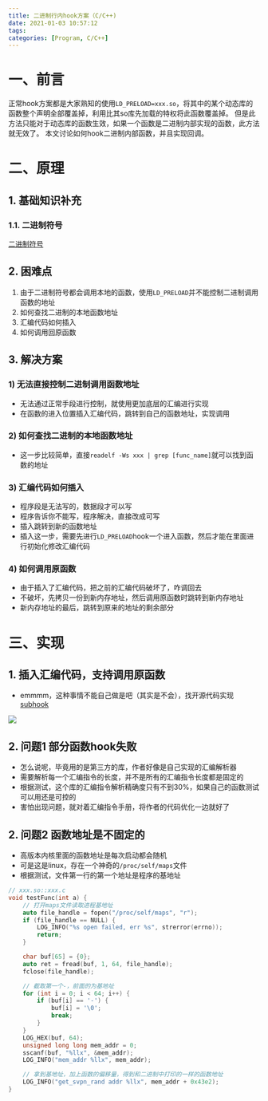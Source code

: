 ```yaml
---
title: 二进制行内hook方案（C/C++)
date: 2021-01-03 10:57:12
tags:
categories: [Program, C/C++]
---
```


# 一、前言

正常hook方案都是大家熟知的使用`LD_PRELOAD=xxx.so`，将其中的某个动态库的函数整个声明全部覆盖掉，利用比其so库先加载的特权将此函数覆盖掉。
但是此方法只能对于动态库的函数生效，如果一个函数是二进制内部实现的函数，此方法就无效了。
本文讨论如何hook二进制内部函数，并且实现回调。

# 二、原理

## 1. 基础知识补充

### 1.1. 二进制符号

[二进制符号](/blogs/2018-09-18-CStudy/#2-二进制符号)

## 2. 困难点

1. 由于二进制符号都会调用本地的函数，使用`LD_PRELOAD`并不能控制二进制调用函数的地址
2. 如何查找二进制的本地函数地址
3. 汇编代码如何插入
4. 如何调用回原函数

## 3. 解决方案

### 1) 无法直接控制二进制调用函数地址

- 无法通过正常手段进行控制，就使用更加底层的汇编进行实现
- 在函数的进入位置插入汇编代码，跳转到自己的函数地址，实现调用

### 2) 如何查找二进制的本地函数地址

- 这一步比较简单，直接`readelf -Ws xxx | grep [func_name]`就可以找到函数的地址

### 3) 汇编代码如何插入

- 程序段是无法写的，数据段才可以写
- 程序告诉你不能写，程序解决，直接改成可写
- 插入跳转到新的函数地址
- 插入这一步，需要先进行`LD_PRELOAD`hook一个进入函数，然后才能在里面进行初始化修改汇编代码

### 4) 如何调用原函数

- 由于插入了汇编代码，把之前的汇编代码破坏了，咋调回去
- 不破坏，先拷贝一份到新内存地址，然后调用原函数时跳转到新内存地址
- 新内存地址的最后，跳转到原来的地址的剩余部分

# 三、实现

## 1. 插入汇编代码，支持调用原函数

- emmmm，这种事情不能自己做是吧（其实是不会），找开源代码实现 [subhook](https://github.com/Zeex/subhook)

<img src="2022-03-28-01.png" />

## 2. 问题1 部分函数hook失败

- 怎么说呢，毕竟用的是第三方的库，作者好像是自己实现的汇编解析器
- 需要解析每一个汇编指令的长度，并不是所有的汇编指令长度都是固定的
- 根据测试，这个库的汇编指令解析精确度只有不到30%，如果自己的函数测试可以用还是可控的
- 害怕出现问题，就对着汇编指令手册，将作者的代码优化一边就好了

## 2. 问题2 函数地址是不固定的

- 高版本内核里面的函数地址是每次启动都会随机
- 可是这是linux，存在一个神奇的`/proc/self/maps`文件
- 根据测试，文件第一行的第一个地址是程序的基地址

```cpp
// xxx.so::xxx.c
void testFunc(int a) {
    // 打开maps文件读取进程基地址
    auto file_handle = fopen("/proc/self/maps", "r");
    if (file_handle == NULL) {
        LOG_INFO("%s open failed, err %s", strerror(errno));
        return;
    }

    char buf[65] = {0};
    auto ret = fread(buf, 1, 64, file_handle);
    fclose(file_handle);

    // 截取第一个-，前面的为基地址
    for (int i = 0; i < 64; i++) {
        if (buf[i] == '-') {
            buf[i] = '\0';
            break;
        }
    }
    LOG_HEX(buf, 64);
    unsigned long long mem_addr = 0;
    sscanf(buf, "%llx", &mem_addr);
    LOG_INFO("mem_addr %llx", mem_addr);

    // 拿到基地址，加上函数的偏移量，得到和二进制中打印的一样的函数地址
    LOG_INFO("get_svpn_rand addr %llx", mem_addr + 0x43e2);
}
```
